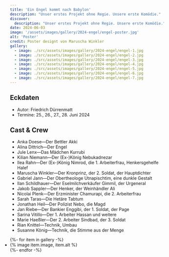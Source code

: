 ```yaml
---
title: 'Ein Engel kommt nach Babylon'
description: "Unser erstes Projekt ohne Regie. Unsere erste Komödie."
discover:
  description: "Unser erstes Projekt ohne Regie. Unsere erste Komödie."
date: 2024-06-03
image: '/assets/images/gallery/2024-engel/engel-poster.jpg'
alt: 'Poster'
credit: Poster designt von Maruscha Winkler
gallery:
  - image: ./src/assets/images/gallery/2024-engel/engel-1.jpg
  - image: ./src/assets/images/gallery/2024-engel/engel-2.jpg
  - image: ./src/assets/images/gallery/2024-engel/engel-3.jpg
  - image: ./src/assets/images/gallery/2024-engel/engel-4.jpg
  - image: ./src/assets/images/gallery/2024-engel/engel-5.jpg
  - image: ./src/assets/images/gallery/2024-engel/engel-6.jpg
  - image: ./src/assets/images/gallery/2024-engel/engel-7.jpg
---
```


## Eckdaten
<ul>
<li>Autor: Friedrich Dürrenmatt</li>
<li>Termine: 25., 26., 27., 28. Juni 2024</li>
</ul>

<h2>Cast & Crew</h2>
<ul>
<li>Anka Doese—Der Bettler Akki</li>
<li>Alina Dittrich—Der Engel</li>
<li>Jule Lenx—Das Mädchen Kurrubi</li>
<li>Kilian Niemann—Der (Ex-)König Nebukadnezar</li>
<li>Ilea Rahn—Der (Ex-)König Nimrod, die 1. Arbeiterfrau, Henkersgehelfe Halef</li>
<li>Maruscha Winkler—Der Kronprinz, der 2. Soldat, der Hauptdichter</li>
<li>Gabriel Jann—Der Obertheologe Utnapischtim, eine dunkle Gestalt</li>
<li>Ilan Schildhauer—Der Eselmilchverkäufer Gimmil, der Urgeneral</li>
<li>Jakob Sappler—Der Henker, der Weinhändler Ali</li>
<li>Nicolai Plenk—Der Erzminister Chamurapi, die 2. Arbeiterfrau</li>
<li>Sarah Taras—Die Hetäre Tabtum</li>
<li>Jonathan Heil—Der Polizist Nebo, die Magd</li>
<li>Jan Riebe—Der Bankier Enggibi, der 1. Soldat, der Page</li>
<li>Sarina Vitillo—Der 1. Arbeiter Hassan und weitere</li>
<li>Marie Haeßler—Der 2. Arbeiter Sindbad, der 3. Soldat</li>
<li>Rian Knittel—Technik, Umbau</li>
<li>Susanne König—Technik, die Stimme aus der Menge</li>
</ul>

<ul class="gallery" role="list" style="padding: 0;">
  {%- for item in gallery -%}
    <li>{% image item.image, item.alt %}</li>
  {%- endfor -%}
</ul>
